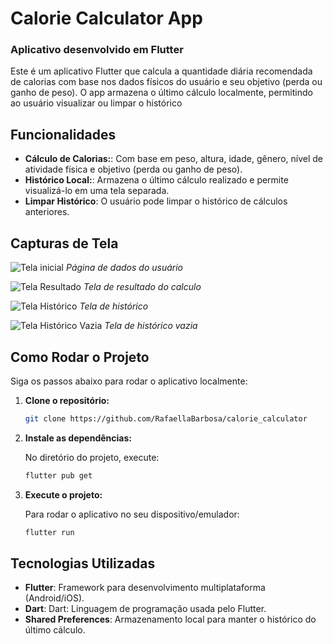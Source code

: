 
# Calorie Calculator App

### Aplicativo desenvolvido em Flutter

Este é um aplicativo Flutter que calcula a quantidade diária recomendada de calorias com base nos dados físicos do usuário e seu objetivo (perda ou ganho de peso). O app armazena o último cálculo localmente, permitindo ao usuário visualizar ou limpar o histórico

## Funcionalidades

- **Cálculo de Calorias:**: Com base em peso, altura, idade, gênero, nível de atividade física e objetivo (perda ou ganho de peso).
- **Histórico Local:**: Armazena o último cálculo realizado e permite visualizá-lo em uma tela separada.
- **Limpar Histórico**: O usuário pode limpar o histórico de cálculos anteriores.

## Capturas de Tela

![Tela inicial](assets/images/pagina_dados_usuario.jpg)
*Página de dados do usuário*

![Tela Resultado](assets/images/pagina_resultado.jpg)
*Tela de resultado do calculo*

![Tela Histórico](assets/images/pagina_historico.jpg)
*Tela de histórico*

![Tela Histórico Vazia](assets/images/pagina_sem_historico.jpg)
*Tela de histórico vazia*

## Como Rodar o Projeto

Siga os passos abaixo para rodar o aplicativo localmente:

1. **Clone o repositório:**

   ```bash
   git clone https://github.com/RafaellaBarbosa/calorie_calculator
   ```

2. **Instale as dependências:**

   No diretório do projeto, execute:

   ```bash
   flutter pub get
   ```

3. **Execute o projeto:**

   Para rodar o aplicativo no seu dispositivo/emulador:

   ```bash
   flutter run
   ```

## Tecnologias Utilizadas

- **Flutter**: Framework para desenvolvimento multiplataforma (Android/iOS).
- **Dart**: Dart: Linguagem de programação usada pelo Flutter.
- **Shared Preferences**: Armazenamento local para manter o histórico do último cálculo.